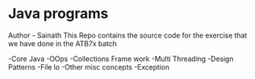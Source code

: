 # Java programs

Author - Sainath
 This Repo contains the source code for the exercise that we have done in the ATB7x batch

-Core Java
-OOps
-Collections Frame work
-Multi Threading
-Design Patterns
-File lo
-Other misc concepts
-Exception
     